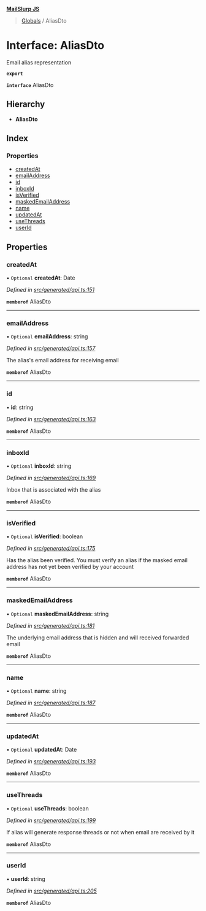 **[MailSlurp JS](../README.md)**

> [Globals](../README.md) / AliasDto

# Interface: AliasDto

Email alias representation

**`export`** 

**`interface`** AliasDto

## Hierarchy

* **AliasDto**

## Index

### Properties

* [createdAt](aliasdto.md#createdat)
* [emailAddress](aliasdto.md#emailaddress)
* [id](aliasdto.md#id)
* [inboxId](aliasdto.md#inboxid)
* [isVerified](aliasdto.md#isverified)
* [maskedEmailAddress](aliasdto.md#maskedemailaddress)
* [name](aliasdto.md#name)
* [updatedAt](aliasdto.md#updatedat)
* [useThreads](aliasdto.md#usethreads)
* [userId](aliasdto.md#userid)

## Properties

### createdAt

• `Optional` **createdAt**: Date

*Defined in [src/generated/api.ts:151](https://github.com/mailslurp/mailslurp-client/blob/36fa2ad/src/generated/api.ts#L151)*

**`memberof`** AliasDto

___

### emailAddress

• `Optional` **emailAddress**: string

*Defined in [src/generated/api.ts:157](https://github.com/mailslurp/mailslurp-client/blob/36fa2ad/src/generated/api.ts#L157)*

The alias's email address for receiving email

**`memberof`** AliasDto

___

### id

•  **id**: string

*Defined in [src/generated/api.ts:163](https://github.com/mailslurp/mailslurp-client/blob/36fa2ad/src/generated/api.ts#L163)*

**`memberof`** AliasDto

___

### inboxId

• `Optional` **inboxId**: string

*Defined in [src/generated/api.ts:169](https://github.com/mailslurp/mailslurp-client/blob/36fa2ad/src/generated/api.ts#L169)*

Inbox that is associated with the alias

**`memberof`** AliasDto

___

### isVerified

• `Optional` **isVerified**: boolean

*Defined in [src/generated/api.ts:175](https://github.com/mailslurp/mailslurp-client/blob/36fa2ad/src/generated/api.ts#L175)*

Has the alias been verified. You must verify an alias if the masked email address has not yet been verified by your account

**`memberof`** AliasDto

___

### maskedEmailAddress

• `Optional` **maskedEmailAddress**: string

*Defined in [src/generated/api.ts:181](https://github.com/mailslurp/mailslurp-client/blob/36fa2ad/src/generated/api.ts#L181)*

The underlying email address that is hidden and will received forwarded email

**`memberof`** AliasDto

___

### name

• `Optional` **name**: string

*Defined in [src/generated/api.ts:187](https://github.com/mailslurp/mailslurp-client/blob/36fa2ad/src/generated/api.ts#L187)*

**`memberof`** AliasDto

___

### updatedAt

• `Optional` **updatedAt**: Date

*Defined in [src/generated/api.ts:193](https://github.com/mailslurp/mailslurp-client/blob/36fa2ad/src/generated/api.ts#L193)*

**`memberof`** AliasDto

___

### useThreads

• `Optional` **useThreads**: boolean

*Defined in [src/generated/api.ts:199](https://github.com/mailslurp/mailslurp-client/blob/36fa2ad/src/generated/api.ts#L199)*

If alias will generate response threads or not when email are received by it

**`memberof`** AliasDto

___

### userId

•  **userId**: string

*Defined in [src/generated/api.ts:205](https://github.com/mailslurp/mailslurp-client/blob/36fa2ad/src/generated/api.ts#L205)*

**`memberof`** AliasDto
